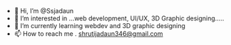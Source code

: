 - 👋 Hi, I’m @Ssjadaun
- 👀 I’m interested in ...web development, UI/UX, 3D Graphic designing.....
- 🌱 I’m currently learning webdev and 3D graphic designing
- 📫 How to reach me . shrutijadaun346@gmail.com

<!---
Ssjadaun/Ssjadaun is a ✨ special ✨ repository because its `README.md` (this file) appears on your GitHub profile.
You can click the Preview link to take a look at your changes.
--->
